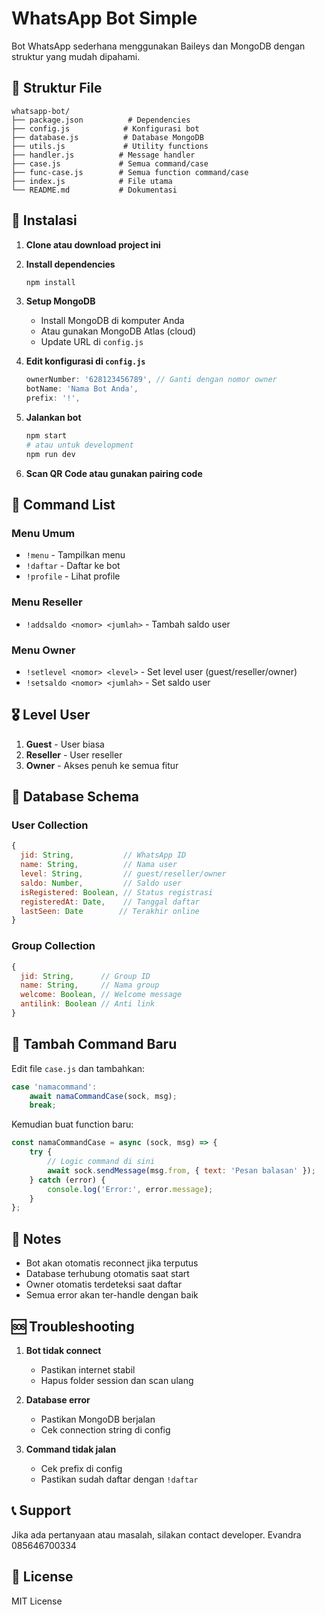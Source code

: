 # WhatsApp Bot Simple

Bot WhatsApp sederhana menggunakan Baileys dan MongoDB dengan struktur yang mudah dipahami.

## 📁 Struktur File

```
whatsapp-bot/
├── package.json          # Dependencies
├── config.js            # Konfigurasi bot
├── database.js          # Database MongoDB
├── utils.js             # Utility functions
├── handler.js          # Message handler
├── case.js             # Semua command/case
├── func-case.js        # Semua function command/case
├── index.js            # File utama
└── README.md           # Dokumentasi
```

## 🚀 Instalasi

1. **Clone atau download project ini**

2. **Install dependencies**
   ```bash
   npm install
   ```

3. **Setup MongoDB**
   - Install MongoDB di komputer Anda
   - Atau gunakan MongoDB Atlas (cloud)
   - Update URL di `config.js`

4. **Edit konfigurasi di `config.js`**
   ```javascript
   ownerNumber: '628123456789', // Ganti dengan nomor owner
   botName: 'Nama Bot Anda',
   prefix: '!',
   ```

5. **Jalankan bot**
   ```bash
   npm start
   # atau untuk development
   npm run dev
   ```

6. **Scan QR Code atau gunakan pairing code**

## 📱 Command List

### Menu Umum
- `!menu` - Tampilkan menu
- `!daftar` - Daftar ke bot
- `!profile` - Lihat profile

### Menu Reseller
- `!addsaldo <nomor> <jumlah>` - Tambah saldo user

### Menu Owner
- `!setlevel <nomor> <level>` - Set level user (guest/reseller/owner)
- `!setsaldo <nomor> <jumlah>` - Set saldo user

## 🎖️ Level User

1. **Guest** - User biasa
2. **Reseller** - User reseller
3. **Owner** - Akses penuh ke semua fitur

## 💾 Database Schema

### User Collection
```javascript
{
  jid: String,           // WhatsApp ID
  name: String,          // Nama user
  level: String,         // guest/reseller/owner
  saldo: Number,         // Saldo user
  isRegistered: Boolean, // Status registrasi
  registeredAt: Date,    // Tanggal daftar
  lastSeen: Date        // Terakhir online
}
```

### Group Collection
```javascript
{
  jid: String,      // Group ID
  name: String,     // Nama group
  welcome: Boolean, // Welcome message
  antilink: Boolean // Anti link
}
```

## 🔧 Tambah Command Baru

Edit file `case.js` dan tambahkan:

```javascript
case 'namacommand':
    await namaCommandCase(sock, msg);
    break;
```

Kemudian buat function baru:

```javascript
const namaCommandCase = async (sock, msg) => {
    try {
        // Logic command di sini
        await sock.sendMessage(msg.from, { text: 'Pesan balasan' });
    } catch (error) {
        console.log('Error:', error.message);
    }
};
```

## 📝 Notes

- Bot akan otomatis reconnect jika terputus
- Database terhubung otomatis saat start
- Owner otomatis terdeteksi saat daftar
- Semua error akan ter-handle dengan baik

## 🆘 Troubleshooting

1. **Bot tidak connect**
   - Pastikan internet stabil
   - Hapus folder session dan scan ulang

2. **Database error**
   - Pastikan MongoDB berjalan
   - Cek connection string di config

3. **Command tidak jalan**
   - Cek prefix di config
   - Pastikan sudah daftar dengan `!daftar`

## 📞 Support

Jika ada pertanyaan atau masalah, silakan contact developer.
Evandra 085646700334

## 📄 License

MIT License
